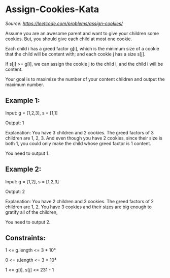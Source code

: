 # Assign-Cookies-Kata

_Source: https://leetcode.com/problems/assign-cookies/_

Assume you are an awesome parent and want to give your children some cookies. But, you should give each child at most one cookie.

Each child i has a greed factor g[i], which is the minimum size of a cookie that the child will be content with; and each cookie j has a size s[j].

If s[j] >= g[i], we can assign the cookie j to the child i, and the child i will be content. 

Your goal is to maximize the number of your content children and output the maximum number.


## Example 1:

Input: g = [1,2,3], s = [1,1]

Output: 1

Explanation: You have 3 children and 2 cookies. The greed factors of 3 children are 1, 2, 3. 
And even though you have 2 cookies, since their size is both 1, you could only make the child whose greed factor is 1 content.

You need to output 1.


## Example 2:

Input: g = [1,2], s = [1,2,3]

Output: 2

Explanation: You have 2 children and 3 cookies. The greed factors of 2 children are 1, 2. 
You have 3 cookies and their sizes are big enough to gratify all of the children, 

You need to output 2.
 

## Constraints:

1 <= g.length <= 3 * 10⁴

0 <= s.length <= 3 * 10⁴

1 <= g[i], s[j] <= 231 - 1
